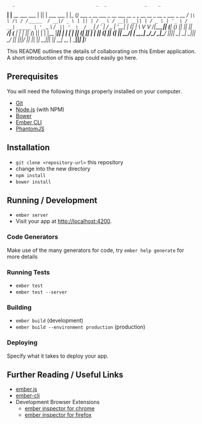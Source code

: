       _                              _  _              _    _
   __| |__      __        ___  ___  | || |  ___   ___ | |_ (_)  ___   _ __   ___         _ __ ___    __ _  _ __    __ _   __ _   ___  _ __
  / _` |\ \ /\ / /_____  / __|/ _ \ | || | / _ \ / __|| __|| | / _ \ | '_ \ / __| _____ | '_ ` _ \  / _` || '_ \  / _` | / _` | / _ \| '__|
 | (_| | \ V  V /|_____|| (__| (_) || || ||  __/| (__ | |_ | || (_) || | | |\__ \|_____|| | | | | || (_| || | | || (_| || (_| ||  __/| |
  \__,_|  \_/\_/         \___|\___/ |_||_| \___| \___| \__||_| \___/ |_| |_||___/       |_| |_| |_| \__,_||_| |_| \__,_| \__, | \___||_|
                                                                                                                         |___/

This README outlines the details of collaborating on this Ember application.
A short introduction of this app could easily go here.

## Prerequisites

You will need the following things properly installed on your computer.

* [Git](http://git-scm.com/)
* [Node.js](http://nodejs.org/) (with NPM)
* [Bower](http://bower.io/)
* [Ember CLI](http://www.ember-cli.com/)
* [PhantomJS](http://phantomjs.org/)

## Installation

* `git clone <repository-url>` this repository
* change into the new directory
* `npm install`
* `bower install`

## Running / Development

* `ember server`
* Visit your app at [http://localhost:4200](http://localhost:4200).

### Code Generators

Make use of the many generators for code, try `ember help generate` for more details

### Running Tests

* `ember test`
* `ember test --server`

### Building

* `ember build` (development)
* `ember build --environment production` (production)

### Deploying

Specify what it takes to deploy your app.

## Further Reading / Useful Links

* [ember.js](http://emberjs.com/)
* [ember-cli](http://www.ember-cli.com/)
* Development Browser Extensions
  * [ember inspector for chrome](https://chrome.google.com/webstore/detail/ember-inspector/bmdblncegkenkacieihfhpjfppoconhi)
  * [ember inspector for firefox](https://addons.mozilla.org/en-US/firefox/addon/ember-inspector/)

